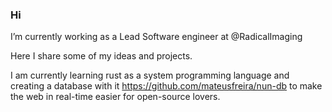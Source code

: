 ### Hi

I’m currently working as a Lead Software engineer at @RadicalImaging 

Here I share some of my ideas and projects.

I am currently learning rust as a system programming language and creating a database with it https://github.com/mateusfreira/nun-db to make the web in real-time easier for open-source lovers.

<!--
**mateusfreira/mateusfreira** is a ✨ _special_ ✨ repository because its `README.md` (this file) appears on your GitHub profile.

Here are some ideas to get you started:

- 🔭 I’m currently working on ...
- 🌱 I’m currently learning ...
- 👯 I’m looking to collaborate on ...
- 🤔 I’m looking for help with ...
- 💬 Ask me about ...
- 📫 How to reach me: ...
- 😄 Pronouns: ...
- ⚡ Fun fact: ...
-->
